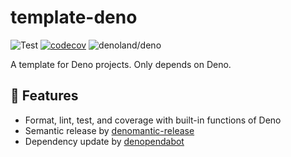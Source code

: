 # template-deno

<!-- deno-fmt-ignore-start -->

![Test](https://github.com/hasundue/template-deno/actions/workflows/ci.yml/badge.svg)
[![codecov](https://codecov.io/gh/hasundue/template-deno/branch/main/graph/badge.svg?token=7BS432RAXB)](https://codecov.io/gh/hasundue/template-deno)
![denoland/deno](https://img.shields.io/badge/Deno-v1.35.0-informational?logo=deno) <!-- @denopendabot denoland/deno -->

<!-- deno-fmt-ignore-end -->

A template for Deno projects. Only depends on Deno.

## :rocket: Features

- Format, lint, test, and coverage with built-in functions of Deno
- Semantic release by
  [denomantic-release](https://github.com/hasundue/denomantic-release)
- Dependency update by [denopendabot](https://github.com/hasundue/denopendabot)
